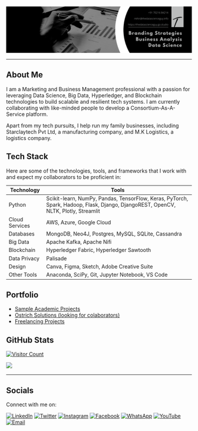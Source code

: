 <p align="center"><a href="https://github.com/Mihir-Ai-lab/The_Data_Science_Guy"><img src="https://github.com/Mihir-Ai-lab/The_Data_Science_Guy/blob/main/Images/Social%20Media%20Header.png"></a></p>

---

## About Me

I am a Marketing and Business Management professional with a passion for leveraging Data Science, Big Data, Hyperledger, and Blockchain technologies to build scalable and resilient tech systems. I am currently collaborating with like-minded people to develop a Consortium-As-A-Service platform.

Apart from my tech pursuits, I help run my family businesses, including Starclaytech Pvt Ltd, a manufacturing company, and M.K Logistics, a logistics company.

## Tech Stack

Here are some of the technologies, tools, and frameworks that I work with and expect my collaborators to be proficient in:

| Technology | Tools |
| --- | --- |
| Python | Scikit-learn, NumPy, Pandas, TensorFlow, Keras, PyTorch, Spark, Hadoop, Flask, Django, DjangoREST, OpenCV, NLTK, Plotly, Streamlit |
| Cloud Services | AWS, Azure, Google Cloud |
| Databases | MongoDB, Neo4J, Postgres, MySQL, SQLite, Cassandra |
| Big Data | Apache Kafka, Apache Nifi |
| Blockchain | Hyperledger Fabric, Hyperledger Sawtooth |
| Data Privacy | Palisade |
| Design | Canva, Figma, Sketch, Adobe Creative Suite |
| Other Tools | Anaconda, SciPy, Git, Jupyter Notebook, VS Code |

## Portfolio

- [Sample Academic Projects](https://github.com/Mihir-Ai-lab/Insaid/tree/main "Sample Projects with Insaid")
- [Ostrich Solutions (looking for colaborators)](https://github.com/Mihir-Ai-lab/Ostrich_solutions/tree/main "Ostrich Solutions")
- [Freelancing Projects](https://github.com/Mihir-Ai-lab/The_Data_Science_Guy "Freelancing Projects")

## GitHub Stats

[![Visitor Count](https://img.shields.io/badge/dynamic/json?color=bbbcbc&label=Visitors&query=$.value&url=https://api.countapi.xyz/hit/Mihir-Ai-lab/Mihir-Ai-lab)](https://github.com/Mihir-Ai-lab/Mihir-Ai-lab)

![](https://github-profile-trophy.vercel.app/?username=Mihir-Ai-lab&theme=flat&no-frame=true&row=1&column=6&margin-w=5&margin-h=5&count_private=true&bgColor=#f5f5f5&title=Followers,Stars,Repositories,Commit,MultiLanguage)

---

## Socials

Connect with me on:

[![LinkedIn](https://img.shields.io/badge/LinkedIn-blue?style=for-the-badge&logo=linkedin&logoColor=white)](https://www.linkedin.com/comm/mynetwork/discovery-see-all?usecase=PEOPLE_FOLLOWS&followMember=thedatascienceguy)
[![Twitter](https://img.shields.io/badge/Twitter-blue?style=for-the-badge&logo=twitter&logoColor=white)](https://twitter.com/intent/follow?screen_name=TDataScienceGuy)
[![Instagram](https://img.shields.io/badge/Instagram-pink?style=for-the-badge&logo=instagram&logoColor=white)](https://www.instagram.com/TDataScienceGuy)
[![Facebook](https://img.shields.io/badge/Facebook-blue?style=for-the-badge&logo=facebook&logoColor=white)](https://www.facebook.com/profile.php?id=100088250416847&mibextid=ZbWKwL)
[![WhatsApp](https://img.shields.io/badge/WhatsApp-green?style=for-the-badge&logo=whatsapp&logoColor=white)](https://wa.me/917021684214)
[![YouTube](https://img.shields.io/badge/YouTube-red?style=for-the-badge&logo=youtube&logoColor=white)](https://www.youtube.com/channel/UCVrW30rKj1GczfJmBgJRt7Q)
[![Email](https://img.shields.io/badge/Email-red?style=for-the-badge&logo=gmail&logoColor=white)](mailto:mihir@thedatascienceguy.info)
